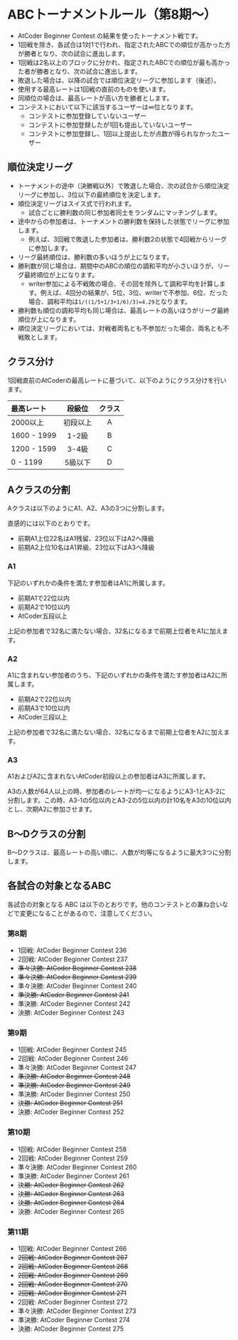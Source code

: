 # ABCトーナメントルール（第8期〜）

- AtCoder Beginner Contest の結果を使ったトーナメント戦です。
- 1回戦を除き、各試合は1対1で行われ、指定されたABCでの順位が高かった方が勝者となり、次の試合に進出します。
- 1回戦は2名以上のブロックに分かれ、指定されたABCでの順位が最も高かった者が勝者となり、次の試合に進出します。
- 敗退した場合は、以降の試合では順位決定リーグに参加します（後述）。
- 使用する最高レートは1回戦の直前のものを使います。
- 同順位の場合は、最高レートが高い方を勝者とします。
- コンテストにおいて以下に該当するユーザーは∞位となります。
    - コンテストに参加登録していないユーザー
    - コンテストに参加登録したが1回も提出していないユーザー
    - コンテストに参加登録し、1回以上提出したが点数が得られなかったユーザー

## 順位決定リーグ

- トーナメントの途中（決勝戦以外）で敗退した場合、次の試合から順位決定リーグに参加し、3位以下の最終順位を決定します。
- 順位決定リーグはスイス式で行われます。
    - 試合ごとに勝利数の同じ参加者同士をランダムにマッチングします。
- 途中からの参加者は、トーナメントの勝利数を保持した状態でリーグに参加します。
    - 例えば、3回戦で敗退した参加者は、勝利数2の状態で4回戦からリーグに参加します。
- リーグ最終順位は、勝利数の多いほうが上になります。
- 勝利数が同じ場合は、期間中のABCの順位の調和平均が小さいほうが、リーグ最終順位が上になります。
    - writer参加による不戦敗の場合、その回を除外して調和平均を計算します。例えば、4回分の結果が、5位、3位、writerで不参加、6位、だった場合、調和平均は`1/((1/5+1/3+1/6)/3)=4.29`となります。
- 勝利数も順位の調和平均も同じ場合は、最高レートの高いほうがリーグ最終順位が上になります。
- 順位決定リーグにおいては、対戦者両名とも不参加だった場合、両名とも不戦敗とします。

## クラス分け

1回戦直前のAtCoderの最高レートに基づいて、以下のようにクラス分けを行います。

| 最高レート       | 段級位  | クラス |
|:------------|:----:|:---:|
| 2000以上      | 初段以上 |  A  |
| 1600 - 1999 | 1-2級 |  B  |
| 1200 - 1599 | 3-4級 |  C  |
| 0 - 1199    | 5級以下 |  D  |

## Aクラスの分割

Aクラスは以下のようにA1、A2、A3の3つに分割します。

直感的には以下のとおりです。

- 前期A1上位22名はA1残留、23位以下はA2へ降級
- 前期A2上位10名はA1昇級、23位以下はA3へ降級

### A1

下記のいずれかの条件を満たす参加者はA1に所属します。

- 前期A1で22位以内
- 前期A2で10位以内
- AtCoder五段以上

上記の参加者で32名に満たない場合、32名になるまで前期上位者をA1に加えます。

### A2

A1に含まれない参加者のうち、下記のいずれかの条件を満たす参加者はA2に所属します。

- 前期A2で22位以内
- 前期A3で10位以内
- AtCoder三段以上

上記の参加者で32名に満たない場合、32名になるまで前期上位者をA2に加えます。

### A3

A1およびA2に含まれないAtCoder初段以上の参加者はA3に所属します。

A3の人数が64人以上の時、参加者のレートが均一になるようにA3-1とA3-2に分割します。この時、A3-1の5位以内とA3-2の5位以内の計10名をA3の10位以内とし、次期A2に参加させます。

## B〜Dクラスの分割

B〜Dクラスは、最高レートの高い順に、人数が均等になるように最大3つに分割します。

## 各試合の対象となるABC

各試合の対象となる ABC は以下のとおりです。他のコンテストとの兼ね合いなどで変更になることがあるので、注意してください。

### 第8期

- 1回戦: AtCoder Beginner Contest 236
- 2回戦: AtCoder Beginner Contest 237
- ~~準々決勝: AtCoder Beginner Contest 238~~
- ~~準々決勝: AtCoder Beginner Contest 239~~
- 準々決勝: AtCoder Beginner Contest 240
- ~~準決勝: AtCoder Beginner Contest 241~~
- 準決勝: AtCoder Beginner Contest 242
- 決勝: AtCoder Beginner Contest 243

### 第9期

- 1回戦: AtCoder Beginner Contest 245
- 2回戦: AtCoder Beginner Contest 246
- 準々決勝: AtCoder Beginner Contest 247
- ~~準決勝: AtCoder Beginner Contest 248~~
- ~~準決勝: AtCoder Beginner Contest 249~~
- 準決勝: AtCoder Beginner Contest 250
- ~~決勝: AtCoder Beginner Contest 251~~
- 決勝: AtCoder Beginner Contest 252

### 第10期

- 1回戦: AtCoder Beginner Contest 258
- 2回戦: AtCoder Beginner Contest 259
- 準々決勝: AtCoder Beginner Contest 260
- 準決勝: AtCoder Beginner Contest 261
- ~~決勝: AtCoder Beginner Contest 262~~
- ~~決勝: AtCoder Beginner Contest 263~~
- ~~決勝: AtCoder Beginner Contest 264~~
- 決勝: AtCoder Beginner Contest 265

### 第11期

- 1回戦: AtCoder Beginner Contest 266
- ~~2回戦: AtCoder Beginner Contest 267~~
- ~~2回戦: AtCoder Beginner Contest 268~~
- ~~2回戦: AtCoder Beginner Contest 269~~
- ~~2回戦: AtCoder Beginner Contest 270~~
- ~~2回戦: AtCoder Beginner Contest 271~~
- 2回戦: AtCoder Beginner Contest 272
- 準々決勝: AtCoder Beginner Contest 273
- 準決勝: AtCoder Beginner Contest 274
- 決勝: AtCoder Beginner Contest 275

